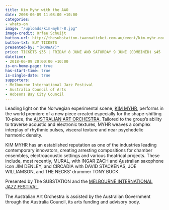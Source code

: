 ```yaml
---
title: Kim Myhr with the AAO
date: 2008-06-09 11:08:00 +10:00
categories:
- whats-on
image: "/uploads/kim-myhr-8.jpg"
image-credit: Orfee Schuijt
button-url: http://thesubstation.iwannaticket.com.au/event/kim-myhr-norway-with-the-australian-art-orchestra-MTQzNzE
button-txt: BUY TICKETS
presented-by: "(NORWAY)"
price: TICKETS $35 | FRIDAY 8 JUNE AND SATURDAY 9 JUNE (COMBINED) $45
datetime:
- 2018-06-09 20:00:00 +10:00
is-on-home-page: true
has-start-time: true
is-single-date: true
supporters:
- Melbourne International Jazz Festival
- Australia Council of Arts
- Hobsons Bay City Council
---
```


Leading light on the Norwegian experimental scene, [KIM MYHR](http://www.kimmyhr.com/), performs in the world premiere of a new piece created especially for the shape-shifting 10-piece, the [AUSTRALIAN ART ORCHESTRA](http://www.aao.com.au/). Tailored to the group’s ability to traverse acoustic and electronic textures, MYHR weaves a complex interplay of rhythmic pulses, visceral texture and near psychedelic harmonic density.

KIM MYHR has an established reputation as one of the industries leading contemporary innovators, creating arresting compositions for chamber ensembles, electroacoustic settings and various theatrical projects. These include, most recently, MURAL, with INGAR ZACH and Australian saxophone icon JIM DENLEY, and CIRCADIA with DAVID STACKENÄS, JOE WILLIAMSON, and THE NECKS’ drummer TONY BUCK.

Presented by The SUBSTATION and the [MELBOURNE INTERNATIONAL JAZZ FESTIVAL](http://melbournejazz.com/).

The Australian Art Orchestra is assisted by the Australian Government through the Australia Council, its arts funding and advisory body.
